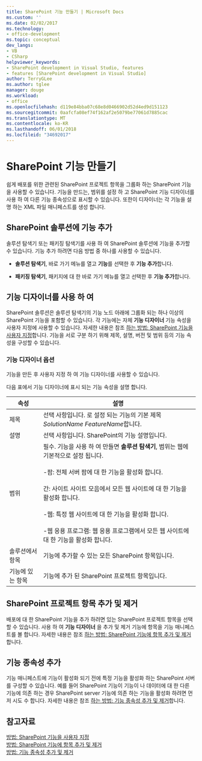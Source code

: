 ```yaml
---
title: SharePoint 기능 만들기 | Microsoft Docs
ms.custom: ''
ms.date: 02/02/2017
ms.technology:
- office-development
ms.topic: conceptual
dev_langs:
- VB
- CSharp
helpviewer_keywords:
- SharePoint development in Visual Studio, features
- features [SharePoint development in Visual Studio]
author: TerryGLee
ms.author: tglee
manager: douge
ms.workload:
- office
ms.openlocfilehash: d119e84bba07c68e8d0466902d52d4ed9d151123
ms.sourcegitcommit: 0aafcfa08ef74f162af2e5079be77061d7885cac
ms.translationtype: MT
ms.contentlocale: ko-KR
ms.lasthandoff: 06/01/2018
ms.locfileid: "34692017"
---
```

# <a name="creating-sharepoint-features"></a>SharePoint 기능 만들기
  쉽게 배포를 위한 관련된 SharePoint 프로젝트 항목을 그룹화 하는 SharePoint 기능을 사용할 수 있습니다. 기능을 만드는, 범위를 설정 하 고 SharePoint 기능 디자이너를 사용 하 여 다른 기능 종속성으로 표시할 수 있습니다. 또한이 디자이너는 각 기능을 설명 하는 XML 파일 매니페스트를 생성 합니다.  
  
## <a name="add-features-to-the-sharepoint-solution"></a>SharePoint 솔루션에 기능 추가
 솔루션 탐색기 또는 패키징 탐색기를 사용 하 여 SharePoint 솔루션에 기능을 추가할 수 있습니다. 기능 추가 하려면 다음 방법 중 하나를 사용할 수 있습니다.  
  
-   **솔루션 탐색기**, 바로 가기 메뉴를 열고 **기능**를 선택한 후 **기능 추가**합니다.  
  
-   **패키징 탐색기**, 패키지에 대 한 바로 가기 메뉴를 열고 선택한 후 **기능 추가**합니다.  
  
## <a name="using-the-feature-designer"></a>기능 디자이너를 사용 하 여
 SharePoint 솔루션은 솔루션 탐색기의 기능 노드 아래에 그룹화 되는 하나 이상의 SharePoint 기능을 포함할 수 있습니다. 각 기능에는 자체 **기능 디자이너** 기능 속성을 사용자 지정에 사용할 수 있습니다. 자세한 내용은 참조 [하는 방법: SharePoint 기능을 사용자 지정](../sharepoint/how-to-customize-a-sharepoint-feature.md)합니다. 기능을 서로 구분 하기 위해 제목, 설명, 버전 및 범위 등의 기능 속성을 구성할 수 있습니다.  
  
### <a name="feature-designer-options"></a>기능 디자이너 옵션
 기능을 만든 후 사용자 지정 하 여 기능 디자이너를 사용할 수 있습니다.  
  
 다음 표에서 기능 디자이너에 표시 되는 기능 속성을 설명 합니다.  
  
|속성|설명|  
|--------------|-----------------|  
|제목|선택 사항입니다. 로 설정 되는 기능의 기본 제목 *SolutionName* *FeatureName*합니다.|  
|설명|선택 사항입니다. SharePoint의 기능 설명입니다.|  
|범위|필수. 기능을 사용 하 여 만들면 **솔루션 탐색기**, 범위는 웹에 기본적으로 설정 됩니다.<br /><br /> -팜: 전체 서버 팜에 대 한 기능을 활성화 합니다.<br /><br /> 간: 사이트 사이트 모음에서 모든 웹 사이트에 대 한 기능을 활성화 합니다.<br /><br /> -웹: 특정 웹 사이트에 대 한 기능을 활성화 합니다.<br /><br /> -웹 응용 프로그램: 웹 응용 프로그램에서 모든 웹 사이트에 대 한 기능을 활성화 합니다.|  
|솔루션에서 항목|기능에 추가할 수 있는 모든 SharePoint 항목입니다.|  
|기능에 있는 항목|기능에 추가 된 SharePoint 프로젝트 항목입니다.|  
  
## <a name="add-and-remove-sharepoint-project-items"></a>SharePoint 프로젝트 항목 추가 및 제거
 배포에 대 한 SharePoint 기능을 추가 하려면 있는 SharePoint 프로젝트 항목을 선택할 수 있습니다. 사용 하 여 **기능 디자이너** 을 추가 및 제거 기능에 항목을 기능 매니페스트를 볼 합니다. 자세한 내용은 참조 [하는 방법: SharePoint 기능에 항목 추가 및 제거](../sharepoint/how-to-add-and-remove-items-to-sharepoint-features.md)합니다.  
  
## <a name="add-feature-dependencies"></a>기능 종속성 추가
 기능 매니페스트에 기능이 활성화 되기 전에 특정 기능을 활성화 하는 SharePoint 서버를 구성할 수 있습니다. 예를 들어 SharePoint 기능이 기능이 나 데이터에 대 한 다른 기능에 의존 하는 경우 SharePoint server 기능에 의존 하는 기능을 활성화 하려면 먼저 시도 수 합니다. 자세한 내용은 참조 [하는 방법: 기능 종속성 추가 및 제거](../sharepoint/how-to-add-and-remove-feature-dependencies.md)합니다.  
  
## <a name="see-also"></a>참고자료
 [방법: SharePoint 기능을 사용자 지정](../sharepoint/how-to-customize-a-sharepoint-feature.md)   
 [방법: SharePoint 기능에 항목 추가 및 제거](../sharepoint/how-to-add-and-remove-items-to-sharepoint-features.md)   
 [방법: 기능 종속성 추가 및 제거](../sharepoint/how-to-add-and-remove-feature-dependencies.md)  
  
  

